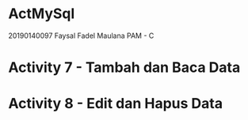 # ActMySql
20190140097
Faysal Fadel Maulana
PAM - C


# Activity 7 - Tambah dan Baca Data
# Activity 8 - Edit dan Hapus Data 
